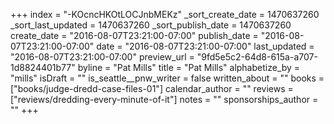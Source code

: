 +++
index = "-KOcncHKOtLOCJnbMEKz"
_sort_create_date = 1470637260
_sort_last_updated = 1470637260
_sort_publish_date = 1470637260
create_date = "2016-08-07T23:21:00-07:00"
publish_date = "2016-08-07T23:21:00-07:00"
date = "2016-08-07T23:21:00-07:00"
last_updated = "2016-08-07T23:21:00-07:00"
preview_url = "9fd5e5c2-64d8-615a-a707-1d8824401b77"
byline = "Pat Mills"
title = "Pat Mills"
alphabetize_by = "mills"
isDraft = ""
is_seattle__pnw_writer = false
written_about = ""
books = ["books/judge-dredd-case-files-01"]
calendar_author = ""
reviews = ["reviews/dredding-every-minute-of-it"]
notes = ""
sponsorships_author = ""
+++
